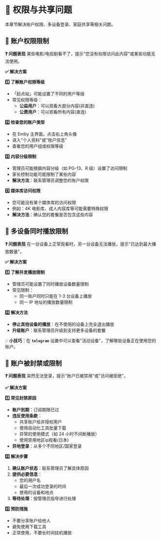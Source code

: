 # 🔐 权限与共享问题

本章节解决账户权限、多设备登录、家庭共享等相关问题。

## 👤 账户权限限制

**❓ 问题表现**
某些电影/电视剧看不了，提示"您没有权限访问此内容"或某些功能无法使用。

**✅ 解决方案**

**1️⃣ 了解账户权限等级**

- 「起点站」可能设置了不同的用户等级
- 常见权限等级：
    - **公益用户**：可以观看大部分内容(非直连)
    - **公费用户**：可以观看所有内容(直连)

**2️⃣ 检查您的账户类型**

- 在 Emby 主界面，点击右上角头像
- 进入"个人资料"或"账户信息"
- 查看您的用户组或权限等级

**3️⃣ 内容分级限制**

- 管理员可能根据内容分级（如 PG-13、R 级）设置了访问限制
- 家长控制功能可能限制了某些内容
- **解决方法**：联系管理员调整您的账户权限

**4️⃣ 媒体库访问权限**

- 您可能没有某个媒体库的访问权限
- 例如：4K 电影库、成人内容库等可能需要特殊权限
- **解决方法**：确认您的套餐是否包含这些内容

## 🔄 多设备同时播放限制

**❓ 问题表现**
在一台设备上正常观看时，另一台设备无法播放，提示"已达到最大播放数量"。

**✅ 解决方案**

**1️⃣ 了解并发播放限制**

- 管理员可能设置了同时播放设备数量限制
- 常见限制：
    - 同一账户同时只能在 1-3 台设备上播放
    - 同一 IP 地址的播放数量限制

**2️⃣ 解决方法**

- **停止其他设备的播放**：在不使用的设备上完全退出播放
- **升级账户**：联系管理员升级到支持更多设备的套餐

💡 **小技巧**：在 **`telegram`** 设置中可以查看"活动设备"，了解哪些设备正在使用您的账户。

## 🚫 账户被封禁或限制

**❓ 问题表现**
突然无法登录，提示"账户已被禁用"或"访问被拒绝"。

**✅ 解决方案**

**1️⃣ 常见封禁原因**

- **账户到期**：订阅期限已过
- **违反使用条款**：
    - 共享账户给非授权用户
    - 使用自动化工具批量下载
    - 异常的使用模式（如 24 小时不间断播放）
    - 使用禁用地区ip观看(日本)
- **异地登录**：从多个不同地区/国家登录

**2️⃣ 解决步骤**

1. **确认账户状态**：联系管理员了解具体原因
2. **提供必要信息**：
    - 您的用户名
    - 最后一次成功登录的时间
    - 使用的设备和地点
3. **等待处理**：按管理员指导进行处理

**3️⃣ 预防措施**

- 不要分享账户给他人
- 避免使用下载工具
- 正常使用，不要长时间挂机播放